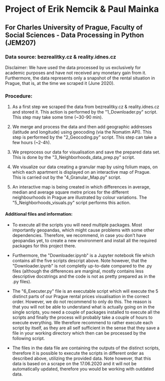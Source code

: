 # Project of Erik Nemcik & Paul Mainka

## For Charles University of Prague, Faculty of Social Sciences - Data Processing in Python (JEM207)

### Data source: bezrealitky.cz & reality.idnes.cz 
Disclaimer: We have used the data processed by us exclusively for academic purposes and have  not received any monetary gain from it. Furthermore, the data represents only a snapshot of the rental situation in Prague, that is, at the time we scraped it (June 2020).

### Procedure: 
1. As a first step we scraped the data from bezrealitky.cz & reality.idnes.cz and stored it. This action is performed by the "1_Downloader.py" script. This step may take some time (~30-90 min).

2. We merge and process the data and then add geographic addresses (latitude and longitude) using geocoding (via the Nomatim API). This step is performed by the "2_Geocoding.py" script. This step can take a few hours (~2-4h).

3. We preprocess our data for visualisation and save the prepared data set. This is done by the "3_Neighborhoods_data_prep.py" script.

4. We visualize our data creating a granular map by using folium maps, on which each apartment is displayed on an interactive map of Prague. This is carried out by the "4_Granular_Map.py" script.

5. An interactive map is being created in which differences in average, median and average square metre prices for the different neighbourhoods in Prague are illustrated by colour variations. The "5_Neighborhoods_visuals.py" script performs this action.

#### Additional files and information:
- To execute all the scripts you will need multiple packages. Most importantly geopandas, which might cause problems with some other dependencies. Therefore, we recommend, in case you don't have geopandas yet, to create a new environment and install all the required packages for this project there. 

- Furthermore, the "Downloader.ipynb" is a Jupyter notebook file which contains all the five scripts descript above. Note however, that the "Downloader.ipynb" is not completly up-to-date compared to the .py files (although the differences are marginal, mostly contains less descriptive docstrings and the code is not as pretty prepared as in the .py files).

- The "6_Executer.py" file is an executable script which will execute the 5 distinct parts of our Prague rental prices visualisation in the correct order. However, we do not recommend to only do this. The reason is that you will not be able to understand what is actually going on in the single scripts, you need a couple of packages installed to execute all the scripts and finally the process will probably take a couple of hours to execute everything. We therefore recommend to rather execute each script by itself, as they are all self sufficient in the sense that they save a file in your working directory which then can be processed by the following script.

- The files in the data file are containing the outputs of the distinct scripts, therefore it is possible to execute the scripts in different order as described above, utilizing the provided data. Note however, that this data is based on a scrape on the 17.06.2020 and it will not be automatically updated, therefore you would be working with outdated data.



